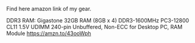 Find here amazon link of my gear.

DDR3 RAM: Gigastone 32GB RAM (8GB x 4) DDR3-1600MHz PC3-12800 CL11 1.5V UDIMM 240-pin Unbuffered, Non-ECC for Desktop PC, RAM Module
https://amzn.to/43ooWph
